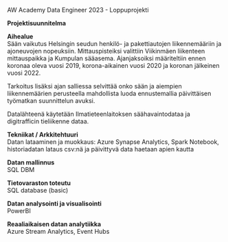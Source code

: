 AW Academy Data Engineer 2023 - Loppuprojekti

**Projektisuunnitelma**


**Aihealue** <br>Sään vaikutus Helsingin seudun henkilö- ja pakettiautojen liikennemääriin ja ajoneuvojen nopeuksiin. Mittauspisteiksi valittiin Viikinmäen liikenteen mittauspaikka ja Kumpulan sääasema. Ajanjaksoiksi määriteltiin ennen koronaa oleva vuosi 2019, korona-aikainen vuosi 2020 ja koronan jälkeinen vuosi 2022.

Tarkoitus lisäksi ajan salliessa selvittää onko sään ja aiempien liikennemäärien perusteella mahdollista luoda ennustemallia päivittäisen työmatkan suunnittelun avuksi.

Datalähteenä käytetään Ilmatieteenlaitoksen säähavaintodataa ja digitrafficin tieliikenne dataa.

**Tekniikat / Arkkitehtuuri** <br>Datan lataaminen ja muokkaus: Azure Synapse Analytics, Spark Notebook, historiadatan lataus csv:nä ja päivittyvä data haetaan apien kautta

**Datan mallinnus** <br>SQL DBM

**Tietovaraston toteutu** <br>SQL database (basic)

**Datan analysointi ja visualisointi** <br>PowerBI

**Reaaliaikaisen datan analytiikka** <br>Azure Stream Analytics, Event Hubs
